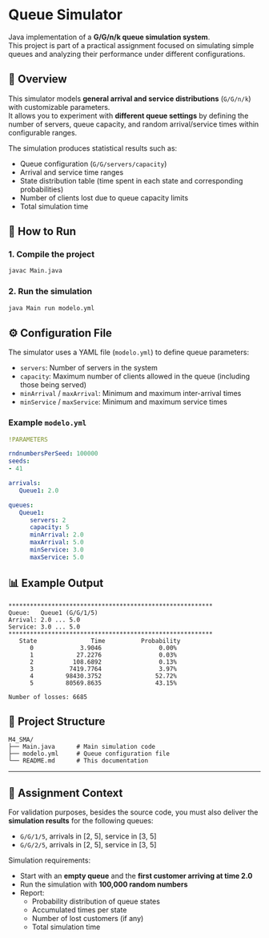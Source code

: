 # Queue Simulator

Java implementation of a **G/G/n/k queue simulation system**.  
This project is part of a practical assignment focused on simulating simple queues and analyzing their performance under different configurations.  

## 📌 Overview

This simulator models **general arrival and service distributions** (`G/G/n/k`) with customizable parameters.  
It allows you to experiment with **different queue settings** by defining the number of servers, queue capacity, and random arrival/service times within configurable ranges.

The simulation produces statistical results such as:  

- Queue configuration (`G/G/servers/capacity`)  
- Arrival and service time ranges  
- State distribution table (time spent in each state and corresponding probabilities)  
- Number of clients lost due to queue capacity limits  
- Total simulation time  

## 🚀 How to Run

### 1. Compile the project
```bash
javac Main.java
```

### 2. Run the simulation
```bash
java Main run modelo.yml
```

## ⚙️ Configuration File

The simulator uses a YAML file (`modelo.yml`) to define queue parameters:

- `servers`: Number of servers in the system  
- `capacity`: Maximum number of clients allowed in the queue (including those being served)  
- `minArrival` / `maxArrival`: Minimum and maximum inter-arrival times  
- `minService` / `maxService`: Minimum and maximum service times  

### Example `modelo.yml`
```yaml
!PARAMETERS

rndnumbersPerSeed: 100000
seeds:
- 41

arrivals: 
   Queue1: 2.0

queues: 
   Queue1: 
      servers: 2
      capacity: 5
      minArrival: 2.0
      maxArrival: 5.0
      minService: 3.0
      maxService: 5.0
```

## 📊 Example Output

```
*********************************************************
Queue:   Queue1 (G/G/1/5)
Arrival: 2.0 ... 5.0
Service: 3.0 ... 5.0
*********************************************************
   State               Time          Probability
      0             3.9046                0.00%
      1            27.2276                0.03%
      2           108.6892                0.13%
      3          7419.7764                3.97%
      4         98430.3752               52.72%
      5         80569.8635               43.15%

Number of losses: 6685
```

## 📂 Project Structure

```
M4_SMA/
├── Main.java      # Main simulation code
├── modelo.yml     # Queue configuration file
└── README.md      # This documentation
```

---

## 🎯 Assignment Context

For validation purposes, besides the source code, you must also deliver the **simulation results** for the following queues:

- `G/G/1/5`, arrivals in [2, 5], service in [3, 5]  
- `G/G/2/5`, arrivals in [2, 5], service in [3, 5]  

Simulation requirements:
- Start with an **empty queue** and the **first customer arriving at time 2.0**  
- Run the simulation with **100,000 random numbers**  
- Report:  
  - Probability distribution of queue states  
  - Accumulated times per state  
  - Number of lost customers (if any)  
  - Total simulation time  
